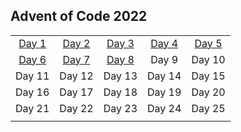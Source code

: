 ## Advent of Code 2022
|     |     |     |     |     |
|:-:|:-:|:-:|:-:|:-:|
|[Day 1](./Day%201%20-%20Calorie%20Counting/)|[Day 2](./Day%202%20-%20Rock%20Paper%20Scissors/)|[Day 3](./Day%203%20-%20Rucksack%20Reorganization/)|[Day 4](./Day%204%20-%20Camp%20Cleanup/)|[Day 5](./Day%205%20-%20Supply%20Stacks/)|
|[Day 6](./Day%206%20-%20Tuning%20Trouble/)|[Day 7](./Day%207%20-%20No%20Space%20Left%20On%20Device/)|[Day 8](./Day%208%20-%20Treetop%20Tree%20House/)|Day 9|Day 10|
|Day 11|Day 12|Day 13|Day 14|Day 15|
|Day 16|Day 17|Day 18|Day 19|Day 20|
|Day 21|Day 22|Day 23|Day 24|Day 25|
||||||